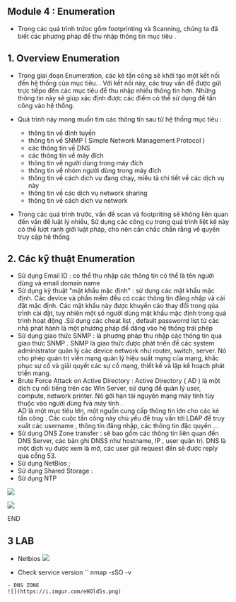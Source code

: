 ## Module 4 : Enumeration

- Trong các quá trình trứoc gồm footprinting và Scanning, chúng ta đã biết các phương pháp để thu nhập thông tin mục tiêu . 

## 1. Overview Enumeration 

 - Trong giai đoạn Enumeration, các kẻ tấn công sẽ khởi tạo một kết nối đến hệ thống của mục tiêu. . Với kết nối này, các truy vấn để được gửi trực tiếpo đến các mục tiêu để thu nhập nhiều thông tin hơn. Những thông tin này sẽ giúp xác định được các điểm có thể sử dụng để tấn công vào hệ thống. 
- Quá trình này mong muốn tìm các thông tín sau từ hệ thống mục tiêu :
	- thông tin về định tuyến
	- thông tin về SNMP ( Simple Network Management Protocol ) 
	- các thông tin về DNS
	- các thông tin về máy đích
	- thông tin về người dùng trong máy đích
	- thông tin về nhóm người dùng trong máy đích
	- thông tin về cách dịch vụ đang chạy, miêu tả chi tiết về các dịch vụ này 
	- thông tin về các dịch vụ network sharing
	- thông tin về cách dịch vụ network 

- Trong các quá trình trước, vấn đề scan và footpriting sẽ không liên quan đến vấn đề luật lý nhiều, Sử dụng các công cụ trong quá trình liệt kê này có thể lượt ranh giới luật pháp, cho nên cần chắc chắn rằng về quyền truy cập hệ thống 	


## 2. Các kỹ thuật Enumeration

- Sử dụng Email ID : có thể thu nhập các thông tin có thể là tên người dùng và email domain name
- Sử dụng kỹ thuật "mật khẩu mặc định" : sử dụng các mật khẩu mặc định. Các device và phần mềm đều có ccác thông tin đăng nhập và cài đặt mặc định. Các mật khẩu này được khuyến cáo thay đổi trong qúa trình cài đặt, tuy nhiên một số người dùng mật khẩu mặc định trong quá trình hoạt động .Sử dụng các cheat list , default passworrd list từ các nhà phát hành là một phương pháp để đăng vào hệ thống trái phép 
- Sử dụng giao thức SNMP : là phuơng pháp thu nhập các thông tin qua giao thức SNMP . SNMP là giao thức được phát triển đề các system administrator quản lý các device network như router, switch, 	server. Nó cho phép quản trị viên mạng quản lý hiệu suất mạng của mạng, khắc phục sự cố và giải quyết các sự cố mạng, thiết kế và lập kế hoạch phát triển mạng. 
- Brute Force Attack on Active Directory : Active Directory ( AD ) là một dịch cụ nổi tiếng trên các Win Server,  sử dụng để quản lý user, compute, network printer. Nó gới hạn tài nguyên mạng máy tính tùy thuộc vào người dùng fvà máy tính .   
AD là một mục tiêu lớn, một nguồn cung cấp thông tin lớn cho các kẻ tấn công   . Các cuộc tấn công này chủ yếu để truy vấn tới LDAP để truy xuất các username , thông tin đăng nhập, các thông tin đặc quyền ... 
- Sử dụng DNS Zone transfer : sẽ bao gồm các thông tin liên quan đến DNS Server, các bản ghi DNSS như hostname, IP , user quản trị. DNS là một dịch vụ được xem là mở, các user gửi request đến sẽ được reply qua cổng 53.
- Sử dụng NetBios ; 
- Sử dụng Shared Storage : 
- Sử dụng NTP

![](https://i.imgur.com/loHZblB.png)



![](https://i.imgur.com/oHfvGkZ.png)

END

## 3 LAB

- Netbios
![](https://i.imgur.com/oI6ZIlz.png)

- Check service version
``
nmap -sSO -v <target>
```
- DNS ZONE
![](https://i.imgur.com/eHOld5s.png)